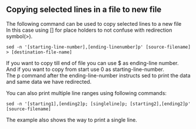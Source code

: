 ## Copying selected lines in a file to new file

The following command can be used to copy selected lines to a new file  
In this case using [] for place holders to not confuse with redirection symbol(>).

```
sed -n '[starting-line-number],[ending-linenumber]p' [source-filename] > [destination-file-name]
```

If you want to copy till end of file you can use $ as ending-line number.  
And if you want to copy from start use 0 as starting-line-number.  
The p command after the ending-line-number instructs sed to print the data and same data we have redirected.  

You can also print multiple line ranges using following commands:

```
sed -n '[starting1],[ending2]p; [singleline]p; [starting2],[ending2]p' [source-filename]
```
The example also shows the way to print a single line.
